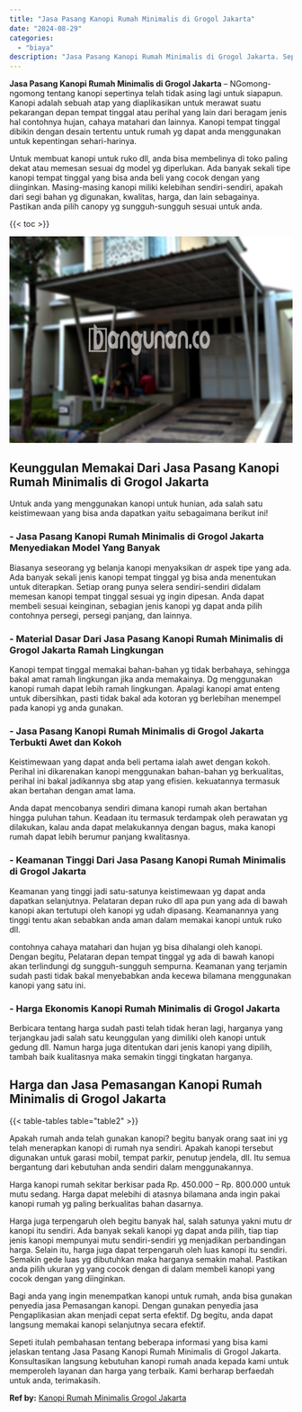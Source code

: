 ```yaml
---
title: "Jasa Pasang Kanopi Rumah Minimalis di Grogol Jakarta"
date: "2024-08-29"
categories: 
  - "biaya"
description: "Jasa Pasang Kanopi Rumah Minimalis di Grogol Jakarta. Sepeti itulah pembahasan tentang beberapa informasi yang bisa kami jelaskan tentang Jasa Pasang Kanopi..."
---
```


**Jasa Pasang Kanopi Rumah Minimalis di Grogol Jakarta** – NGomong-ngomong tentang kanopi sepertinya telah tidak asing lagi untuk siapapun. Kanopi adalah sebuah atap yang diaplikasikan untuk merawat suatu pekarangan depan tempat tinggal atau perihal yang lain dari beragam jenis hal contohnya hujan, cahaya matahari dan lainnya. Kanopi tempat tinggal dibikin dengan desain tertentu untuk rumah yg dapat anda menggunakan untuk kepentingan sehari-harinya.

Untuk membuat kanopi untuk ruko dll, anda bisa membelinya di toko paling dekat atau memesan sesuai dg model yg diperlukan. Ada banyak sekali tipe kanopi tempat tinggal yang bisa anda beli yang cocok dengan yang diinginkan. Masing-masing kanopi miliki kelebihan sendiri-sendiri, apakah dari segi bahan yg digunakan, kwalitas, harga, dan lain sebagainya. Pastikan anda pilih canopy yg sungguh-sungguh sesuai untuk anda.

{{< toc >}}

![Jasa Pasang Kanopi Rumah Minimalis di Grogol Jakarta](/images/harga-kanopi-minimalis-46.png)

## Keunggulan Memakai Dari Jasa Pasang Kanopi Rumah Minimalis di Grogol Jakarta

Untuk anda yang menggunakan kanopi untuk hunian, ada salah satu keistimewaan yang bisa anda dapatkan yaitu sebagaimana berikut ini!

### \- Jasa Pasang Kanopi Rumah Minimalis di Grogol Jakarta Menyediakan Model Yang Banyak

Biasanya seseorang yg belanja kanopi menyaksikan dr aspek tipe yang ada. Ada banyak sekali jenis kanopi tempat tinggal yg bisa anda menentukan untuk diterapkan. Setiap orang punya selera sendiri-sendiri didalam memesan kanopi tempat tinggal sesuai yg ingin dipesan. Anda dapat membeli sesuai keinginan, sebagian jenis kanopi yg dapat anda pilih contohnya persegi, persegi panjang, dan lainnya.

### \- Material Dasar Dari Jasa Pasang Kanopi Rumah Minimalis di Grogol Jakarta Ramah Lingkungan

Kanopi tempat tinggal memakai bahan-bahan yg tidak berbahaya, sehingga bakal amat ramah lingkungan jika anda memakainya. Dg menggunakan kanopi rumah dapat lebih ramah lingkungan. Apalagi kanopi amat enteng untuk dibersihkan, pasti tidak bakal ada kotoran yg berlebihan menempel pada kanopi yg anda gunakan.

### \- Jasa Pasang Kanopi Rumah Minimalis di Grogol Jakarta Terbukti Awet dan Kokoh

Keistimewaan yang dapat anda beli pertama ialah awet dengan kokoh. Perihal ini dikarenakan kanopi menggunakan bahan-bahan yg berkualitas, perihal ini bakal jadikannya sbg atap yang efisien. kekuatannya termasuk akan bertahan dengan amat lama.

Anda dapat mencobanya sendiri dimana kanopi rumah akan bertahan hingga puluhan tahun. Keadaan itu termasuk terdampak oleh perawatan yg dilakukan, kalau anda dapat melakukannya dengan bagus, maka kanopi rumah dapat lebih berumur panjang kwalitasnya.

### \- Keamanan Tinggi Dari Jasa Pasang Kanopi Rumah Minimalis di Grogol Jakarta

Keamanan yang tinggi jadi satu-satunya keistimewaan yg dapat anda dapatkan selanjutnya. Pelataran depan ruko dll apa pun yang ada di bawah kanopi akan tertutupi oleh kanopi yg udah dipasang. Keamanannya yang tinggi tentu akan sebabkan anda aman dalam memakai kanopi untuk ruko dll.

contohnya cahaya matahari dan hujan yg bisa dihalangi oleh kanopi. Dengan begitu, Pelataran depan tempat tinggal yg ada di bawah kanopi akan terlindungi dg sungguh-sungguh sempurna. Keamanan yang terjamin sudah pasti tidak bakal menyebabkan anda kecewa bilamana menggunakan kanopi yang satu ini.

### \- Harga Ekonomis Kanopi Rumah Minimalis di Grogol Jakarta

Berbicara tentang harga sudah pasti telah tidak heran lagi, harganya yang terjangkau jadi salah satu keunggulan yang dimiliki oleh kanopi untuk gedung dll. Namun harga juga ditentukan dari jenis kanopi yang dipilih, tambah baik kualitasnya maka semakin tinggi tingkatan harganya.

## Harga dan Jasa Pemasangan Kanopi Rumah Minimalis di Grogol Jakarta

{{< table-tables table="table2" >}}

Apakah rumah anda telah gunakan kanopi? begitu banyak orang saat ini yg telah menerapkan kanopi di rumah nya sendiri. Apakah kanopi tersebut digunakan untuk garasi mobil, tempat parkir, penutup jendela, dll. Itu semua bergantung dari kebutuhan anda sendiri dalam menggunakannya.

Harga kanopi rumah sekitar berkisar pada Rp. 450.000 – Rp. 800.000 untuk mutu sedang. Harga dapat melebihi di atasnya bilamana anda ingin pakai kanopi rumah yg paling berkualitas bahan dasarnya.

Harga juga terpengaruh oleh begitu banyak hal, salah satunya yakni mutu dr kanopi itu sendiri. Ada banyak sekali kanopi yg dapat anda pilih, tiap tiap jenis kanopi mempunyai mutu sendiri-sendiri yg menjadikan perbandingan harga. Selain itu, harga juga dapat terpengaruh oleh luas kanopi itu sendiri. Semakin gede luas yg dibutuhkan maka harganya semakin mahal. Pastikan anda pilih ukuran yg yang cocok dengan di dalam membeli kanopi yang cocok dengan yang diinginkan.

Bagi anda yang ingin menempatkan kanopi untuk rumah, anda bisa gunakan penyedia jasa Pemasangan kanopi. Dengan gunakan penyedia jasa Pengaplikasian akan menjadi cepat serta efektif. Dg begitu, anda dapat langsung memakai kanopi selanjutnya secara efektif.

Sepeti itulah pembahasan tentang beberapa informasi yang bisa kami jelaskan tentang Jasa Pasang Kanopi Rumah Minimalis di Grogol Jakarta. Konsultasikan langsung kebutuhan kanopi rumah anada kepada kami untuk memperoleh layanan dan harga yang terbaik. Kami berharap berfaedah untuk anda, terimakasih.

**Ref by:**  [Kanopi Rumah Minimalis Grogol Jakarta](https://id.wikipedia.org/wiki/Kanopi)
